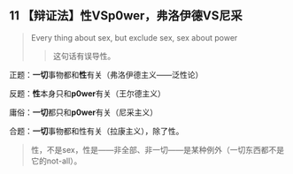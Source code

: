 ## 11 【辩证法】性VSp0wer，弗洛伊德VS尼采

> Every thing about sex, but exclude sex, sex about power
>
> > 这句话有误导性。

正题：**一切**事物都和**性**有关（弗洛伊德主义——泛性论）

反题：**性**本身只和**p0wer**有关（王尔德主义）

庸俗：**一切**都只和**p0wer**有关（尼采主义）

合题：**一切**事物都和性有关（拉康主义），除了性。

> 性，不是sex，性是——非全部、非一切——是某种例外（一切东西都不是它的not-all）。

